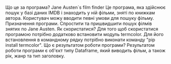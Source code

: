 Що це за програма?
Jane Austen`s film finder Це програма, яка здійснює пошук у базі даних IMDB і знаходить у ній фільми, зняті по книжкам автора. Користувач можу вводити певні умови для пошуку фільму.
Призначення програми.
Спростити та пришвидшити пошук філмів знятих по Jane Austen.
Як скористатися?
Для того щоб скористатися програмою потрібно додатково встановити модуль termcolor. Для його встановлення в командному рядку потрібно виконати команду "pip install termcolor".
Що є результатом роботи програми?
Результатом роботи програми є об'єкт типу Dataframe, який виводить фільм, а також рік, жанр та тип заголовку.
